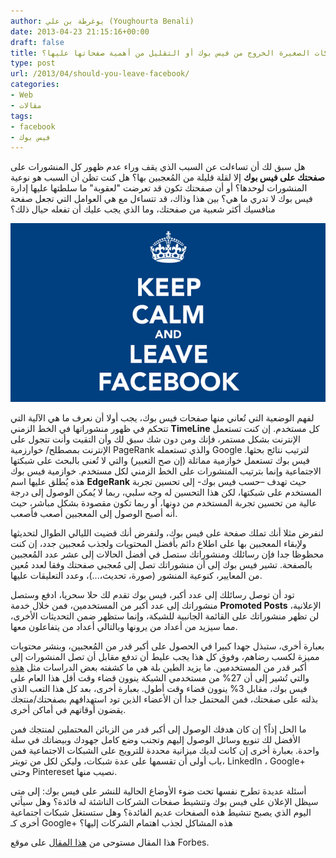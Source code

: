 ```yaml
---
author: يوغرطة بن علي (Youghourta Benali)
date: 2013-04-23 21:15:16+00:00
draft: false
title: هل يجب على الشركات الصغيرة الخروج من فيس بوك أو التقليل من أهمية صفحاتها عليها؟
type: post
url: /2013/04/should-you-leave-facebook/
categories:
- Web
- مقالات
tags:
- facebook
- فيس بوك
---
```


هل سبق لك أن تساءلت عن السبب الذي يقف وراء عدم ظهور كل المنشورات على **صفحتك على فيس بوك** إلا لقلة قليلة من المُعجبين بها؟ هل كنت تظن أن السبب هو نوعية المنشورات لوحدها؟ أو أن صفحتك تكون قد تعرضت "لعقوبة" ما سلطتها عليها إدارة فيس بوك لا تدري ما هي؟ بين هذا وذاك، قد تتساءل مع هي العوامل التي تجعل صفحة منافسيك أكثر شعبية من صفحتك، وما الذي يجب عليك أن تفعله حيال ذلك؟




[![keep-calm-and-leave-facebook](keep-calm-and-leave-facebook.png)
](keep-calm-and-leave-facebook.png)




لفهم الوضعية التي تُعاني منها صفحات فيس بوك، يجب أولا أن نعرف ما هي الآلية التي تتحكم في ظهور منشوراتها في الخط الزمني **TimeLine** كل مستخدم. إن كنت تستعمل الإنترنت بشكل مستمر، فإنك ومن دون شك سبق لك وأن التقيت وأنت تتجول على الإنترنت بمصطلح/ خوارزمية PageRank والذي تستعمله Google لترتيب نتائج بحثها. فيس بوك تستعمل خوازمية مماثلة (إن صح التعبير) والتي لا تُعنى بالبحث على شبكتها الاجتماعية وإنما بترتيب المنشورات على الخط الزمني لكل مستخدم. خوازمية فيس بوك هذه يُطلق عليها اسم **EdgeRank** حيث تهدف –حسب فيس بوك- إلى تحسين تجربة المستخدم على شبكتها، لكن هذا التحسين له وجه سلبي، ربما لا يُمكن الوصول إلى درجة عالية من تحسين تجربة المستخدم من دونها، أو ربما تكون مقصودة بشكل مباشر، حيث أنه أصبح الوصول إلى المعجبين أصعب فأصعب.




لنفرض مثلا أنك تملك صفحة على فيس بوك، ولنفرض أنك قضيت الليالي الطوال لتحديثها ولإبقاء المعجبين بها على اطلاع دائم بأفضل المحتويات ولجذب مُعجبين جدد، إن كنت محظوظا جدا فإن رسائلك ومنشوراتك ستصل في أفضل الحالات إلى عشر عدد المُعجبين بالصفحة. تشير فيس بوك إلى أن منشوراتك تصل إلى مُعجبي صفحتك وفقا لعدد مُعين من المعايير، كنوعية المنشور (صورة، تحديث،...)، وعدد التعليقات عليها.




تود أن توصل رسائلك إلى عدد أكبر، فيس بوك تقدم لك حلا سحريا، ادفع وستصل منشوراتك إلى عدد أكبر من المستخدمين، فمن خلال خدمة **Promoted Posts** الإعلانية، لن تظهر منشوراتك على القائمة الجانبية للشبكة، وإنما ستظهر ضمن التحديثات الأخرى، مما سيزيد من أعداد من يرونها وبالتالي أعداد من يتفاعلون معها.




بعبارة أخرى، ستبذل جهدا كبيرا في الحصول على أكبر قدر من المُعجبين، وبنشر محتويات مميزة لكسب رضاهم، وفوق كل هذا يجب عليط أن تدفع مقابل أن تصل المنشورات إلى أكبر قدر من المستخدمين. ما يزيد الطين بلة هي ما كشفته بعض الدراسات مثل [هذه](http://www.pewinternet.org/Reports/2013/Coming-and-going-on-facebook/Key-Findings.aspx) والتي تُشير إلى أن 27% من مستخدمي الشبكة ينوون قضاء وقت أقل هذا العام على فيس بوك، مقابل 3% ينوون قضاء وقت أطول. بعبارة أخرى، بعد كل هذا التعب الذي بذلته على صفحتك، فمن المحتمل جدا أن الأعضاء الذين تود استهدافهم بصفحتك/منتجك يقضون أوقاتهم في أماكن أخرى.




ما الحل إذاً؟ إن كان هدفك الوصول إلى أكبر قدر من الزبائن المحتملين لمنتجك فمن الأفضل لك تنويع وسائل الوصول إليهم وتجنب وضع كامل جهودك وبيضاتك في سلة واحدة. بعبارة أخرى إن كانت لديك ميزانية محددة للترويج على الشبكات الاجتماعية فمن باب أولى أن تقسمها على عدة شبكات، وليكن لكل من تويتر، LinkedIn ، Google+ وحتى Pintereset نصيب منها.




أسئلة عديدة تطرح نفسها تحت ضوء الأوضاع الحالية للنشر على فيس بوك: إلى متى سيظل الإعلان على فيس بوك وتنشيط صفحات الشركات الناشئة له فائدة؟ وهل سيأتي اليوم الذي يصبح تنشيط هذه الصفحات عديم الفائدة؟ وهل ستستغل شبكات اجتماعية أخرى كـ Google+ هذه المشاكل لجذب اهتمام الشركات إليها؟




هذا المقال مستوحى من [هذا المقال](http://www.forbes.com/sites/work-in-progress/2013/04/22/should-you-leave-facebook-edgerank-confusion-promoted-posts-and-why-small-business-owners-are-exceedingly-frustrated/) على موقع Forbes.
